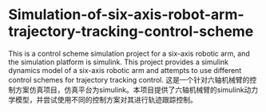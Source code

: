 # Simulation-of-six-axis-robot-arm-trajectory-tracking-control-scheme
This is a control scheme simulation project for a six-axis robotic arm, and the simulation platform is simulink. This project provides a simulink dynamics model of a six-axis robotic arm and attempts to use different control schemes for trajectory tracking control.
这是一个针对六轴机械臂的控制方案仿真项目，仿真平台为simulink。本项目提供了六轴机械臂的simulink动力学模型，并尝试使用不同的控制方案对其进行轨迹跟踪控制。
